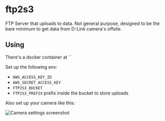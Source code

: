 # ftp2s3

FTP Server that uploads to data. Not general purpose, designed to be the bare minimum to get data from D-Link camera's offsite.

## Using

There's a docker container at ``

Set up the following env:

* `AWS_ACCESS_KEY_ID`
* `AWS_SECRET_ACCESS_KEY`
* `FTP2S3_BUCKET`
* `FTP2S3_PREFIX` prefix inside the bucket to store uploads

Also set up your camera like this:

![Camera settings screenshot](https://cdn.lstoll.net/screen/D-Link_Corporation.__WIRELESS_INTERNET_CAMERA__SETUP__FTP_2015-11-08_19-13-05.png)
